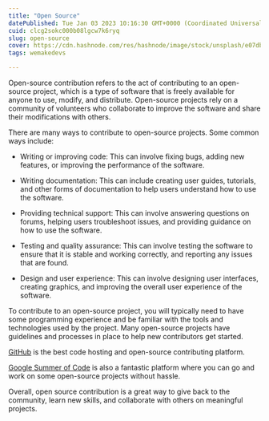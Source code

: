 ```yaml
---
title: "Open Source"
datePublished: Tue Jan 03 2023 10:16:30 GMT+0000 (Coordinated Universal Time)
cuid: clcg2sokc000b08lgcw7k6ryq
slug: open-source
cover: https://cdn.hashnode.com/res/hashnode/image/stock/unsplash/e07dbf6b158342d937ff4abf36c97334.jpeg
tags: wemakedevs

---
```


Open-source contribution refers to the act of contributing to an open-source project, which is a type of software that is freely available for anyone to use, modify, and distribute. Open-source projects rely on a community of volunteers who collaborate to improve the software and share their modifications with others.

There are many ways to contribute to open-source projects. Some common ways include:

* Writing or improving code: This can involve fixing bugs, adding new features, or improving the performance of the software.
    
* Writing documentation: This can include creating user guides, tutorials, and other forms of documentation to help users understand how to use the software.
    
* Providing technical support: This can involve answering questions on forums, helping users troubleshoot issues, and providing guidance on how to use the software.
    
* Testing and quality assurance: This can involve testing the software to ensure that it is stable and working correctly, and reporting any issues that are found.
    
* Design and user experience: This can involve designing user interfaces, creating graphics, and improving the overall user experience of the software.
    

To contribute to an open-source project, you will typically need to have some programming experience and be familiar with the tools and technologies used by the project. Many open-source projects have guidelines and processes in place to help new contributors get started.

[GitHub](https://github.com/) is the best code hosting and open-source contributing platform.

[Google Summer of Code](https://summerofcode.withgoogle.com/) is also a fantastic platform where you can go and work on some open-source projects without hassle.

Overall, open source contribution is a great way to give back to the community, learn new skills, and collaborate with others on meaningful projects.